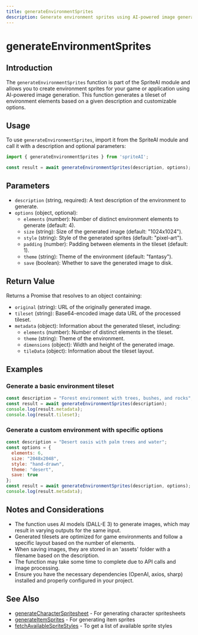 ```yaml
---
title: generateEnvironmentSprites
description: Generate environment sprites using AI-powered image generation
---
```


# generateEnvironmentSprites

## Introduction

The `generateEnvironmentSprites` function is part of the SpriteAI module and allows you to create environment sprites for your game or application using AI-powered image generation. This function generates a tileset of environment elements based on a given description and customizable options.

## Usage

To use `generateEnvironmentSprites`, import it from the SpriteAI module and call it with a description and optional parameters:

```javascript
import { generateEnvironmentSprites } from 'spriteAI';

const result = await generateEnvironmentSprites(description, options);
```

## Parameters

- `description` (string, required): A text description of the environment to generate.
- `options` (object, optional):
  - `elements` (number): Number of distinct environment elements to generate (default: 4).
  - `size` (string): Size of the generated image (default: "1024x1024").
  - `style` (string): Style of the generated sprites (default: "pixel-art").
  - `padding` (number): Padding between elements in the tileset (default: 1).
  - `theme` (string): Theme of the environment (default: "fantasy").
  - `save` (boolean): Whether to save the generated image to disk.

## Return Value

Returns a Promise that resolves to an object containing:

- `original` (string): URL of the originally generated image.
- `tileset` (string): Base64-encoded image data URL of the processed tileset.
- `metadata` (object): Information about the generated tileset, including:
  - `elements` (number): Number of distinct elements in the tileset.
  - `theme` (string): Theme of the environment.
  - `dimensions` (object): Width and height of the generated image.
  - `tileData` (object): Information about the tileset layout.

## Examples

### Generate a basic environment tileset

```javascript
const description = "Forest environment with trees, bushes, and rocks";
const result = await generateEnvironmentSprites(description);
console.log(result.metadata);
console.log(result.tileset);
```

### Generate a custom environment with specific options

```javascript
const description = "Desert oasis with palm trees and water";
const options = {
  elements: 6,
  size: "2048x2048",
  style: "hand-drawn",
  theme: "desert",
  save: true
};
const result = await generateEnvironmentSprites(description, options);
console.log(result.metadata);
```

## Notes and Considerations

- The function uses AI models (DALL-E 3) to generate images, which may result in varying outputs for the same input.
- Generated tilesets are optimized for game environments and follow a specific layout based on the number of elements.
- When saving images, they are stored in an 'assets' folder with a filename based on the description.
- The function may take some time to complete due to API calls and image processing.
- Ensure you have the necessary dependencies (OpenAI, axios, sharp) installed and properly configured in your project.

## See Also

- [generateCharacterSpritesheet](/docs/generateCharacterSpritesheet) - For generating character spritesheets
- [generateItemSprites](/docs/generateItemSprites) - For generating item sprites
- [fetchAvailableSpriteStyles](/docs/fetchAvailableSpriteStyles) - To get a list of available sprite styles